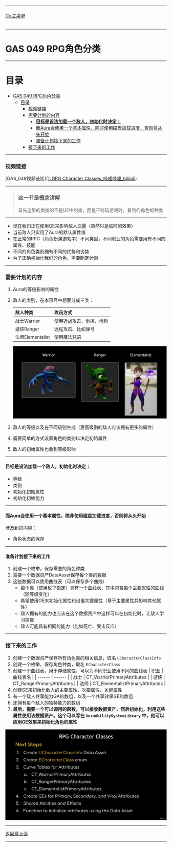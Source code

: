___________________________________________________________________________________________
###### [Go主菜单](../MainMenu.md)
___________________________________________________________________________________________

# GAS 049 RPG角色分类

___________________________________________________________________________________________


# 目录


- [GAS 049 RPG角色分类](#gas-049-rpg角色分类)
	- [目录](#目录)
		- [视频链接](#视频链接)
		- [需要计划的内容](#需要计划的内容)
			- [**目标是设法加载一个敌人，初始化时决定：**](#目标是设法加载一个敌人初始化时决定)
			- [而Aura会使用一个基本属性，除非使用磁盘加载进度，否则将从头开始](#而aura会使用一个基本属性除非使用磁盘加载进度否则将从头开始)
			- [准备计划接下来的工作](#准备计划接下来的工作)
		- [接下来的工作](#接下来的工作)


___________________________________________________________________________________________

### 视频链接

[GAS_049视频链接]([1. RPG Character Classes_哔哩哔哩_bilibili](https://www.bilibili.com/video/BV1JD421E7yC?p=125&vd_source=9e1e64122d802b4f7ab37bd325a89e6c))

___________________________________________________________________________________________

> ### 这一节是概念讲解
> 首先这里的类指的不是UE中的类，而是平时玩游戏时，看到的角色的种类
___________________________________________________________________________________________

- 现在我们正在使用GE来影响敌人血量（虽然只是临时的效果）
- 当前敌人只实用了Aura的默认属性值
- 在正常的RPG（角色扮演游戏中）不同类型，不同职业的角色需要用有不同的属性、技能
- 不同的角色类别拥有不同的优势和劣势
- 为了正确初始化我们的角色，需要制定计划

___________________________________________________________________________________________

### 需要计划的内容

1. Aura的等级影响的属性
2. 敌人的类别，在本项目中想要分成三类：

	 | 敌人种类 | 攻击方式 | 
	 | -------- | -------- | 
	 | 战士Warrior | 使用近战攻击、剑挥、枪刺 | 
	 | 游侠Ranger | 远程攻击、比如弹弓 | 
	 | 法师Elementalist | 使用魔法咒语 | 
	
	![](https://github.com/liyunlong618/LiYunLongKnowledgeLibrary/blob/main/UECPP/Models/GAS/GAS_2_Aura/DetailContent/Image/GAS_049/1.png?raw=true)
3. 敌人的等级以及在不同级别生成（更高级别的敌人应该拥有更多的属性）
4. 需要简单的方式设置角色的类别以决定初始属性
5. 敌人的初始属性也收到等级影响

___________________________________________________________________________________________
#### **目标是设法加载一个敌人，初始化时决定：**

- 等级
- 类别
- 初始化初始属性
- 初始化初始能力

___________________________________________________________________________________________
#### 而Aura会使用一个基本属性，除非使用磁盘加载进度，否则将从头开始

涉及到的内容：

- 角色状态的保存

___________________________________________________________________________________________
#### 准备计划接下来的工作

1. 创建一个枚举，保存需要的角色种类
2. 需要一个数据资产DataAsset保存每个类的数据
3. 这些数据可以使用曲线表（可以保存多个曲线）
	- 每个类（使用枚举指定）具有一个曲线表，其中包含每个主要属性的曲线（随等级变化）
	- 希望使用GE来初始化属性和设置次要属性（基于主要属性并影响其他属性）
	- 敌人拥有的能力也应该在这个数据资产中这样可以在初始化时，让敌人学习技能
	- 敌人可能具有相同的能力（比如死亡、受击反应）

___________________________________________________________________________________________

### 接下来的工作

1. 创建一个数据资产保存所有角色类的相关信息，取名 `UCharacterClassInfo` 
2. 创建一个枚举，保存角色种类，取名 `ECharacterClass` 
3. 创建一个曲线表，用于存储属性，可以为不同职业使用不同的曲线表
	| 职业 | 曲线表名 |
	| ------ | ------ |
	| 战士 | CT_WarriorPrimaryAttributes |
	| 游侠 | CT_RangerPrimaryAttributes |
	| 法师 | CT_ElementalistPrimaryAttributes |
4. 创建GE来初始化敌人的主要属性、次要属性、关键属性
5. 有一个敌人共享能力GA的数组，以及一个共享效果GE的数组
6. 还拥有每个敌人的独特能力的数组
7. **最后，需要一个可以调用的函数，可以接收数据资产，然后初始化，利用这些属性使用该数据资产。这个可以写在 `AuraAbilitySystemLibrary` 中，他可以应用GE效果来初始化角色的属性**

![](https://github.com/liyunlong618/LiYunLongKnowledgeLibrary/blob/main/UECPP/Models/GAS/GAS_2_Aura/DetailContent/Image/GAS_049/2.png?raw=true)


___________________________________________________________________________________________

[返回最上面](#Go主菜单)

___________________________________________________________________________________________